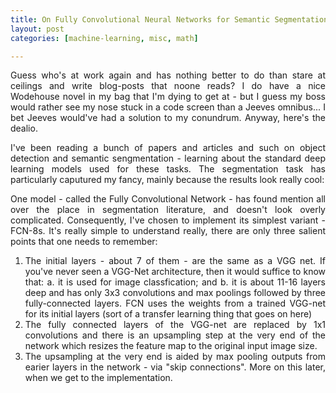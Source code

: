```yaml
---
title: On Fully Convolutional Neural Networks for Semantic Segmentation
layout: post
categories: [machine-learning, misc, math]

---
```


<script type="text/x-mathjax-config">
MathJax.Hub.Config({
  TeX: { equationNumbers: { autoNumber: "AMS" } },
  tex2jax: {
    inlineMath: [ ['$','$'], ["\\(","\\)"] ],
    processEscapes: true
  }
});
</script>
<script type="text/javascript" async
  src="https://cdn.mathjax.org/mathjax/latest/MathJax.js?config=TeX-MML-AM_CHTML">
</script>

<p style="text-align: justify;">
  Guess who's at work again and has nothing better to do than stare at ceilings and write blog-posts that noone reads? I do have a nice Wodehouse novel in my bag that I'm dying to get at - but I guess my boss would rather see my nose stuck in a code screen than a Jeeves omnibus... I bet Jeeves would've had a solution to my conundrum. Anyway, here's the dealio.
</p>

<p style="text-align: justify;">
  I've been reading a bunch of papers and articles and such on object detection and semantic sengmentation - learning about the standard deep learning models used for these tasks. The segmentation task has particularly caputured my fancy, mainly because the results look really cool:
</p>

<!-- INSERT SEMANTIC SEGMENTATION RESULT HERE -->
  
<p style="text-align: justify;">
  One model - called the Fully Convolutional Network - has found mention all over the place in segmentation literature, and doesn't look overly complicated. Consequently, I've chosen to implement its simplest variant - FCN-8s. It's really simple to understand really, there are only three salient points that one needs to remember:
</p>

<ol>
  <li style="text-align: justify;">The initial layers - about 7 of them - are the same as a VGG net. If you've never seen a VGG-Net architecture, then it would suffice to know that: a. it is used for image classfication; and b. it is about 11-16 layers deep and has only 3x3 convolutions and max poolings followed by three fully-connected layers. FCN uses the weights from a trained VGG-net for its initial layers (sort of a transfer learning thing that goes on here)</li>
  <li style="text-align: justify;">The fully connected layers of the VGG-net are replaced by 1x1 convolutions and there is an upsampling step at the very end of the network which resizes the feature map to the original input image size.</li>
  <li style="text-align: justify;">The upsampling at the very end is aided by max pooling outputs from earier layers in the network - via "skip connections". More on this later, when we get to the implementation.</li>
</ol>
